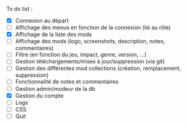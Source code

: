 To do list :

- [x] Connexion au départ
- [ ] Affichage des menus en fonction de la connexion (lié au rôle)
- [x] Affichage de la liste des mods
- [ ] Affichage des mods (logo, screenshots, description, notes, commentaires)
- [ ] Filtre (en fonction du jeu, impact, genre, version, ...)
- [ ] Gestion téléchargements/mises à jour/suppression (via git)
- [ ] Gestion des différentes mod collections (création, remplacement, suppression)
- [ ] Fonctionnalité de notes et commentaires
- [ ] Gestion admin/modeur de la db
- [x] Gestion du compte
- [ ] Logs
- [ ] CSS
- [ ] Quit
